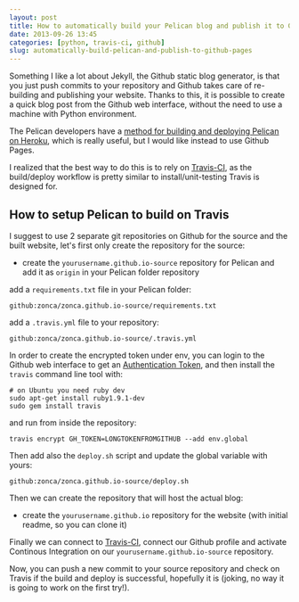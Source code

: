 ```yaml
---
layout: post
title: How to automatically build your Pelican blog and publish it to Github Pages
date: 2013-09-26 13:45
categories: [python, travis-ci, github]
slug: automatically-build-pelican-and-publish-to-github-pages
---
```


Something I like a lot about Jekyll, the Github static blog generator, is that you just push commits to your repository and Github takes care of re-building and publishing your website.
Thanks to this, it is possible to create a quick blog post from the Github web interface, without the need to use a machine with Python environment.

The Pelican developers have a [method for building and deploying Pelican on Heroku](http://blog.getpelican.com/using-pelican-with-heroku.html), which is really useful, but I would like instead to use Github Pages.

I realized that the best way to do this is to rely on [Travis-CI](https://travis-ci.org/), as the build/deploy workflow is pretty similar to install/unit-testing Travis is designed for.

## How to setup Pelican to build on Travis

I suggest to use 2 separate git repositories on Github for the source and the built website, let's first only create the repository for the source:

* create the `yourusername.github.io-source` repository for Pelican and add it as `origin` in your Pelican folder repository

add a `requirements.txt` file in your Pelican folder:

    github:zonca/zonca.github.io-source/requirements.txt

add a `.travis.yml` file to your repository:

    github:zonca/zonca.github.io-source/.travis.yml

In order to create the encrypted token under env, you can login to the Github web interface to get an [Authentication Token](https://help.github.com/articles/creating-an-access-token-for-command-line-use), and then install the `travis` command line tool with:

    # on Ubuntu you need ruby dev
    sudo apt-get install ruby1.9.1-dev
    sudo gem install travis

and run from inside the repository:

    travis encrypt GH_TOKEN=LONGTOKENFROMGITHUB --add env.global

Then add also the `deploy.sh` script and update the global variable with yours:

    github:zonca/zonca.github.io-source/deploy.sh

Then we can create the repository that will host the actual blog:

* create the `yourusername.github.io` repository for the website (with initial readme, so you can clone it)

Finally we can connect to [Travis-CI](https://travis-ci.org/), connect our Github profile and activate Continous Integration on our `yourusername.github.io-source` repository.

Now, you can push a new commit to your source repository and check on Travis if the build and deploy is successful, hopefully it is (joking, no way it is going to work on the first try!).
